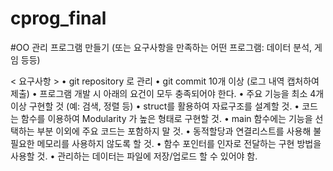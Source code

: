 # cprog_final
#OO 관리 프로그램 만들기
(또는 요구사항을 만족하는 어떤 프로그램: 데이터 분석, 게임 등등)


< 요구사항 >
•	git repository 로 관리 
•	git commit 10개 이상 (로그 내역 캡처하여 제출) 
•	프로그램 개발 시 아래의 요건이 모두 충족되어야 한다.
•	주요 기능을 최소 4개 이상 구현할 것 (예: 검색, 정렬 등)
•	struct를 활용하여 자료구조를 설계할 것.
•	코드는 함수를 이용하여 Modularity 가 높은 형태로 구현할 것.
•	main 함수에는 기능을 선택하는 부분 이외에 주요 코드는 포함하지 말 것.
•	동적할당과 연결리스트를 사용해 불필요한 메모리를 사용하지 않도록 할 것.
•	함수 포인터를 인자로 전달하는 구현 방법을 사용할 것.
•	관리하는 데이터는 파일에 저장/업로드 할 수 있어야 함.
